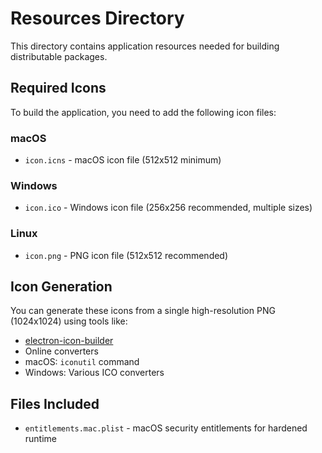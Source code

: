# Resources Directory

This directory contains application resources needed for building distributable packages.

## Required Icons

To build the application, you need to add the following icon files:

### macOS
- `icon.icns` - macOS icon file (512x512 minimum)

### Windows  
- `icon.ico` - Windows icon file (256x256 recommended, multiple sizes)

### Linux
- `icon.png` - PNG icon file (512x512 recommended)

## Icon Generation

You can generate these icons from a single high-resolution PNG (1024x1024) using tools like:
- [electron-icon-builder](https://www.npmjs.com/package/electron-icon-builder)
- Online converters
- macOS: `iconutil` command
- Windows: Various ICO converters

## Files Included

- `entitlements.mac.plist` - macOS security entitlements for hardened runtime